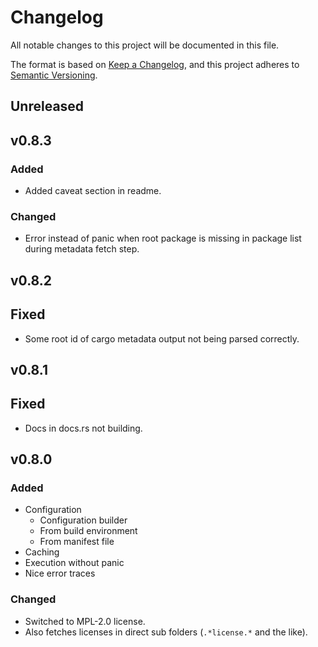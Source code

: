 # Changelog

All notable changes to this project will be documented in this file.

The format is based on [Keep a Changelog](https://keepachangelog.com/en/1.1.0/),
and this project adheres to [Semantic Versioning](https://semver.org/spec/v2.0.0.html).

## Unreleased

## v0.8.3

### Added

- Added caveat section in readme.

### Changed

- Error instead of panic when root package is missing in package list during metadata fetch step.

## v0.8.2

## Fixed

- Some root id of cargo metadata output not being parsed correctly.

## v0.8.1

## Fixed

- Docs in docs.rs not building.

## v0.8.0

### Added

- Configuration
  - Configuration builder
  - From build environment
  - From manifest file
- Caching
- Execution without panic
- Nice error traces

### Changed

- Switched to MPL-2.0 license.
- Also fetches licenses in direct sub folders (`.*license.*` and the like).
